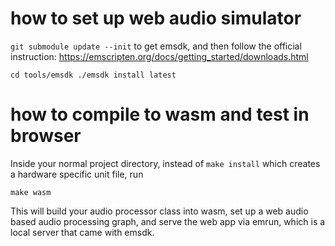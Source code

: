 # how to set up web audio simulator

``
git submodule update --init
``
to get emsdk, and then follow the official instruction: https://emscripten.org/docs/getting_started/downloads.html

``
cd tools/emsdk
./emsdk install latest
``

# how to compile to wasm and test in browser
Inside your normal project directory, instead of `make install` which creates a hardware specific unit file, run

``
make wasm
``

This will build your audio processor class into wasm, set up a web audio based audio processing graph, and serve the web app via emrun, which is a local server that came with emsdk.
